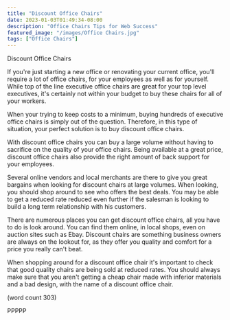 ```yaml
---
title: "Discount Office Chairs"
date: 2023-01-03T01:49:34-08:00
description: "Office Chairs Tips for Web Success"
featured_image: "/images/Office Chairs.jpg"
tags: ["Office Chairs"]
---
```


Discount Office Chairs

If you're just starting a new office or renovating
your current office, you'll require a lot of 
office chairs, for your employees as well as for
yourself.  While top of the line executive office 
chairs are great for your top level executives, 
it's certainly not within your budget to buy these
chairs for all of your workers.

When your trying to keep costs to a minimum, buying
hundreds of executive office chairs is simply out
of the question.  Therefore, in this type of 
situation, your perfect solution is to buy discount
office chairs.

With discount office chairs you can buy a large 
volume without having to sacrifice on the quality 
of your office chairs.  Being available at a great
price, discount office chairs also provide the 
right amount of back support for your employees.

Several online vendors and local merchants are there
to give you great bargains when looking for discount
chairs at large volumes.  When looking, you should
shop around to see who offers the best deals.  You
may be able to get a reduced rate reduced even 
further if the salesman is looking to build a long
term relationship with his customers.

There are numerous places you can get discount office
chairs, all you have to do is look around.  You can
find them online, in local shops, even on auction 
sites such as Ebay.  Discount chairs are something
business owners are always on the lookout for, as 
they offer you quality and comfort for a price you 
really can't beat.

When shopping around for a discount office chair it's
important to check that good quality chairs are 
being sold at reduced rates.  You should always make
sure that you aren't getting a cheap chair made
with inferior materials and a bad design, with the
name of a discount office chair.

(word count 303)

PPPPP
